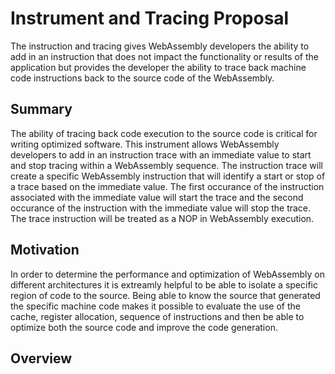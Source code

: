 # Instrument and Tracing Proposal
The instruction and tracing gives WebAssembly developers the ability to add in an instruction that does not impact the functionality or results of the application but provides the developer the ability to trace back machine code instructions back to the source code of the WebAssembly.
## Summary
The ability of tracing back code execution to the source code is critical for writing optimized software.  This instrument allows WebAssembly developers to add in an instruction trace with an immediate value to start and stop tracing within a WebAssembly sequence.  The instruction trace will create a specific WebAssembly instruction that will identify a start or stop of a trace based on the immediate value.  The first occurance of the instruction associated with the immediate value will start the trace and the second occurance of the instruction with the immediate value will stop the trace.  The trace instruction will be treated as a NOP in WebAssembly execution. 
## Motivation
In order to determine the performance and optimization of WebAssembly on different architectures it is extreamly helpful to be able to isolate a specific region of code to the source.  Being able to know the source that generated the specific machine code makes it possible to evaluate the use of the cache, register allocation, sequence of instructions and then be able to optimize both the source code and improve the code generation.
## Overview

